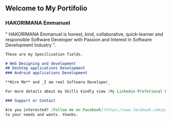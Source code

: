 ## Welcome to My Portifolio


### HAKORIMANA Emmanuel

" HAKORIMANA Emmanuel is honest, kind, collaborative, quick-learner and responsible Software Developer with 
Passion and Interest in Software Development Industry ".
```markdown
These are my Specilisation fields.

# Web Designing and development
## Desktop applications Development
### Android applications Development

**Hire Me** and _I am real Software Developer_ 

For more details about my Skills kindly view [My Linkedin Profetional Profile](https://www.linkedin.com/in/hakorimana-emmanuel-b299a915a/)

### Support or Contact

Are you interested? [Follow me on Facebook](https://www.facebook.com/profile.php?id=100007252814738) and we’ll assit you according
to your needs and wants. thanks.

